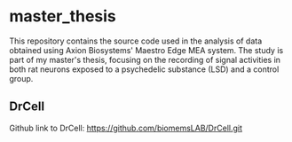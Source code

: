 # master_thesis
This repository contains the source code used in the analysis of data obtained using Axion Biosystems' Maestro Edge MEA system. The study is part of my master's thesis, focusing on the recording of signal activities in both rat neurons exposed to a psychedelic substance (LSD) and a control group.
## DrCell
Github link to DrCell: https://github.com/biomemsLAB/DrCell.git
